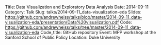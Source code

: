 Title: Data Visualization and Exploratory Data Analysis
Date: 2014-09-11
Category: Talk
Slug: talks/2014-09-11_data-visualization-eda
Slides: https://github.com/andrewheiss/talks/blob/master/2014-09-11_data-visualization-eda/presentation/Data%20visualization.pdf
Code: https://github.com/andrewheiss/talks/tree/master/2014-09-11_data-visualization-eda
Code_title: GitHub repository
Event: MPP workshop at the Sanford School of Public Policy
Location: Duke University
